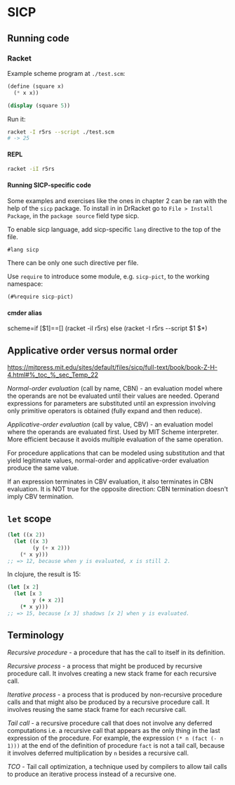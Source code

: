 # SICP

## Running code
### Racket
Example scheme program at `./test.scm`:
```scheme
(define (square x)
  (* x x))

(display (square 5))
```
Run it:
```bash
racket -I r5rs --script ./test.scm
# -> 25
```
#### REPL
```bash
racket -iI r5rs
```
#### Running SICP-specific code
Some examples and exercises like the ones in chapter 2 can be ran with the help of the `sicp` package.
To install in in DrRacket go to `File > Install Package`, in the `package source` field type sicp.

To enable sicp language, add sicp-specific `lang` directive to the top of the file.
```scheme
#lang sicp
```
There can be only one such directive per file.

Use `require` to introduce some module, e.g. `sicp-pict`, to the working namespace:
```scheme
(#%require sicp-pict)
```

#### cmder alias
scheme=if [$1]==[] (racket -iI r5rs) else (racket -I r5rs --script $1 $*)

## Applicative order versus normal order
https://mitpress.mit.edu/sites/default/files/sicp/full-text/book/book-Z-H-4.html#%_toc_%_sec_Temp_22

_*Normal-order evaluation*_ (call by name, CBN) - an evaluation model where the operands are not be evaluated until their values are needed. Operand expressions for parameters are substituted until an expression involving only primitive operators is obtained (fully expand and then reduce).

_*Applicative-order evaluation*_ (call by value, CBV) - an evaluation model where the operands are evaluated first. Used by MIT Scheme interpreter. More efficient because it avoids multiple evaluation of the same operation.

For procedure applications that can be modeled using substitution and that yield legitimate values, normal-order and applicative-order evaluation produce the same value.

If an expression terminates in CBV evaluation, it also terminates in CBN evaluation. It is NOT true for the opposite direction: CBN termination doesn't imply CBV termination.


## `let` scope
```scheme
(let ((x 2))
  (let ((x 3)
        (y (+ x 2)))
    (* x y)))
;; => 12, because when y is evaluated, x is still 2.
```
In clojure, the result is 15:
```clojure
(let [x 2] 
  (let [x 3
        y (+ x 2)]
    (* x y)))
;; => 15, because [x 3] shadows [x 2] when y is evaluated.
```

## Terminology
*Recursive procedure* - a procedure that has the call to itself in its definition.

*Recursive process* - a process that might be produced by recursive procedure call. It involves creating a new stack frame for each recursive call.

*Iterative process* - a process that is produced by non-recursive procedure calls and that might also be produced by a recursive procedure call. It involves reusing the same stack frame for each recursive call.

*Tail call* - a recursive procedure call that does not involve any deferred computations i.e. a recursive call that appears as the only thing in the last expression of the procedure. For example, the expression `(* n (fact (- n 1)))` at the end of the definition of procedure `fact` is not a tail call, because it involves deferred multiplication by `n` besides a recursive call.

*TCO* - Tail call optimization, a technique used by compilers to allow tail calls to produce an iterative process instead of a recursive one.

